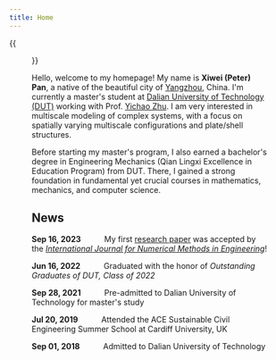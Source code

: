 ```yaml
---
title: Home
---
```


{{<figure src="Xiwei_Portrait.JPG" title="Me at Jinji Lake in Suzhou, Summer 2023 (Credit goes to Hu)" width="500">}}

Hello, welcome to my homepage! My name is **Xiwei (Peter) Pan**, a native of the beautiful city of [Yangzhou](https://en.wikipedia.org/wiki/Yangzhou), China. I'm currently a master's student at [Dalian University of Technology (DUT)](https://www.dlut.edu.cn/) working with Prof. [Yichao Zhu](http://faculty.dlut.edu.cn/zhuyc/zh_CN/index/968943/list/index.htm). I am very interested in multiscale modeling of complex systems, with a focus on spatially varying multiscale configurations and plate/shell structures.

Before starting my master's program, I also earned a bachelor's degree in Engineering Mechanics (Qian Lingxi Excellence in Education Program) from DUT. There, I gained a strong foundation in fundamental yet crucial courses in mathematics, mechanics, and computer science.

## News

<p><b>Sep 16, 2023</b>&emsp;&emsp;&emsp;My first <a href="https://onlinelibrary.wiley.com/doi/abs/10.1002/nme.7367">research paper</a> was accepted by the <em><a href="https://onlinelibrary.wiley.com/journal/10970207">International Journal for Numerical Methods in Engineering</a></em>!</p>

<p><b>Jun 16, 2022</b>&emsp;&emsp;&emsp;Graduated with the honor of <em>Outstanding Graduates of DUT, Class of 2022</em></p>

<p><b>Sep 28, 2021</b>&emsp;&emsp;&emsp;Pre-admitted to Dalian University of Technology for master's study</p>

<p><b>Jul 20, 2019</b>&emsp;&emsp;&emsp;Attended the ACE Sustainable Civil Engineering Summer School at Cardiff University, UK</p>

<p><b>Sep 01, 2018</b>&emsp;&emsp;&emsp;Admitted to Dalian University of Technology</p>

